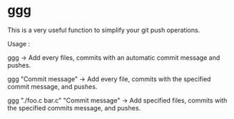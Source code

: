 # ggg

This is a very useful function to simplify your git push operations.

Usage :

ggg -> Add every files, commits with an automatic commit message and pushes.

ggg "Commit message" -> Add every file, commits with the specified commit message, and pushes.

ggg "./foo.c bar.c" "Commit message" -> Add specified files, commits with the specified commits message, and pushes.
